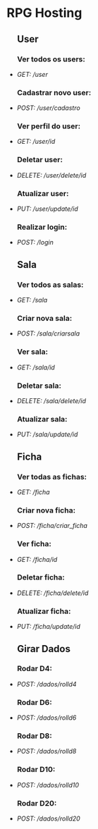 <h1> RPG Hosting </h1>
<ul>
    <h2> User </h2>
    <h3> Ver todos os users: </h3>
    <li><em>GET: /user</em></li>
    <h3> Cadastrar novo user: </h3>
    <li><em>POST: /user/cadastro</em></li>
    <h3> Ver perfil do user: </h3>
    <li><em>GET: /user/id</em></li>
    <h3> Deletar user: </h3>
    <li><em>DELETE: /user/delete/id</em></li>
    <h3> Atualizar user: </h3>
    <li><em>PUT: /user/update/id</em></li>
    <h3> Realizar login: </h3>
    <li><em>POST: /login</em></li>
    <h2> Sala </h2>
    <h3> Ver todos as salas: </h3>
    <li><em>GET: /sala</em></li>
    <h3> Criar nova sala: </h3>
    <li><em>POST: /sala/criarsala</em></li>
    <h3> Ver sala: </h3>
    <li><em>GET: /sala/id</em></li>
    <h3> Deletar sala: </h3>
    <li><em>DELETE: /sala/delete/id</em></li>
    <h3> Atualizar sala: </h3>
    <li><em>PUT: /sala/update/id</em></li>
    <h2> Ficha </h2>
    <h3> Ver todas as fichas: </h3>
    <li><em>GET: /ficha</em></li>
    <h3> Criar nova ficha: </h3>
    <li><em>POST: /ficha/criar_ficha</em></li>
    <h3> Ver ficha: </h3>
    <li><em>GET: /ficha/id</em></li>
    <h3> Deletar ficha: </h3>
    <li><em>DELETE: /ficha/delete/id</em></li>
    <h3> Atualizar ficha: </h3>
    <li><em>PUT: /ficha/update/id</em></li>
    <h2> Girar Dados </h2>
    <h3> Rodar D4: </h3>
    <li><em>POST: /dados/rolld4</em></li>
    <h3> Rodar D6: </h3>
    <li><em>POST: /dados/rolld6</em></li>
    <h3> Rodar D8: </h3>
    <li><em>POST: /dados/rolld8</em></li>
    <h3> Rodar D10: </h3>
    <li><em>POST: /dados/rolld10</em></li>
    <h3> Rodar D20: </h3>
    <li><em>POST: /dados/rolld20</em></li>
</ul>
